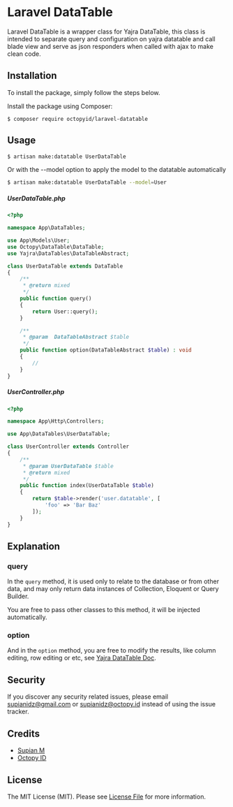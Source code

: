 # Laravel DataTable

Laravel DataTable is a wrapper class for Yajra DataTable, this class is intended to separate query and configuration on yajra datatable and call blade view and serve as json responders when called with ajax to make clean code.

## Installation

To install the package, simply follow the steps below.

Install the package using Composer:

```
$ composer require octopyid/laravel-datatable
```

## Usage

```bash
$ artisan make:datatable UserDataTable
```

Or with the --model option to apply the model to the datatable automatically

```bash
$ artisan make:datatable UserDataTable --model=User
```

##### UserDataTable.php

```php
<?php

namespace App\DataTables;

use App\Models\User;
use Octopy\DataTable\DataTable;
use Yajra\DataTables\DataTableAbstract;

class UserDataTable extends DataTable
{
    /**
     * @return mixed
     */
    public function query()
    {
        return User::query();
    }

    /**
     * @param  DataTableAbstract $table
     */
    public function option(DataTableAbstract $table) : void
    {
        //
    }
}
```

##### UserController.php

```php
<?php

namespace App\Http\Controllers;

use App\DataTables\UserDataTable;

class UserController extends Controller 
{
    /**
     * @param UserDataTable $table
     * @return mixed
     */
    public function index(UserDataTable $table)
    {
        return $table->render('user.datatable', [
            'foo' => 'Bar Baz'
        ]);    
    }
}
```

## Explanation

### query

In the `query` method, it is used only to relate to the database or from other data, and may only return data instances of Collection, Eloquent or Query Builder.

You are free to pass other classes to this method, it will be injected automatically.

### option

And in the `option` method, you are free to modify the results, like column editing, row editing or etc,
see [Yajra DataTable Doc](https://yajrabox.com/docs/laravel-datatables/master/).

## Security

If you discover any security related issues, please email [supianidz@gmail.com](mailto:supianidz@gmail.com) or [supianidz@octopy.id](mailto:supianidz@octopy.id) instead of using the issue
tracker.

## Credits

- [Supian M](https://github.com/SupianIDz)
- [Octopy ID](https://github.com/OctopyID)

## License

The MIT License (MIT). Please see [License File](https://github.com/SupianIDz/LaraDataTable/blob/master/LICENSE) for more information.
